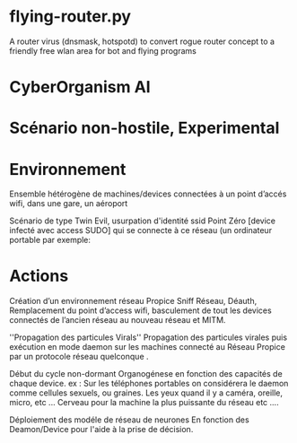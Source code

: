 # flying-router.py
A router virus (dnsmask, hotspotd) to convert rogue router concept to a friendly free wlan area for bot and flying programs

# CyberOrganism AI


# Scénario  non-hostile, Experimental

# Environnement 

Ensemble hétérogène de machines/devices connectées à un point d’accés wifi, dans une gare, un aéroport

Scénario de type Twin  Evil, usurpation d'identité ssid
Point Zéro [device infecté avec access SUDO] qui se connecte à ce réseau (un ordinateur portable par exemple: 


# Actions 

Création d’un environnement réseau Propice
Sniff Réseau, Déauth, Remplacement du point d’access wifi, basculement de tout les devices connectés de l’ancien réseau au nouveau réseau et MITM.

''Propagation des particules Virals'' 
Propagation des particules virales puis exécution en mode daemon sur les machines connecté au Réseau Propice par un protocole réseau quelconque .

Début du cycle non-dormant 
Organogénese en fonction des capacités de chaque device.
ex : Sur les téléphones portables on considérera le daemon comme cellules sexuels, ou graines.
Les yeux quand il y a caméra, oreille, micro, etc ...
Cerveau pour la machine la plus puissante du réseau etc ....

Déploiement des modéle de réseau de neurones En fonction des  Deamon/Device pour l'aide à la prise de décision.
